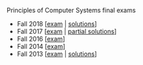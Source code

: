 Principles of Computer Systems final exams

* Fall 2018 [[exam](pocs-final-2018.pdf) | [solutions](pocs-final-2018-solutions.pdf)]
* Fall 2017 [[exam](pocs-final-2017.pdf) | [partial solutions](pocs-final-2017-partial-solutions.pdf)]
* Fall 2016 [[exam](pocs-final-2016.pdf)]
* Fall 2014 [[exam](pocs-final-2014.pdf)]
* Fall 2013 [[exam](pocs-final-2013.pdf) | [solutions](pocs-final-2013-solutions.pdf)]
